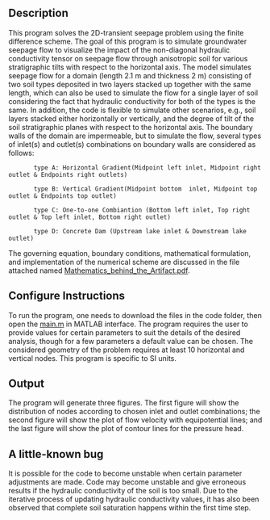 ## Description 

This program solves the 2D-transient seepage problem using the finite difference scheme. The goal of this program is to simulate groundwater seepage flow to visualize the impact of the non-diagonal hydraulic conductivity tensor on seepage flow through anisotropic soil for various stratigraphic tilts with respect to the horizontal axis. The model simulates seepage flow for a domain (length 2.1 m and thickness 2 m) consisting of two soil types deposited in two layers stacked up together with the same length, which can also be used to simulate the flow for a single layer of soil considering the fact that hydraulic conductivity for both of the types is the same. In addition, the code is flexible to simulate other scenarios, e.g., soil layers stacked either horizontally or vertically, and the degree of tilt of the soil stratigraphic planes with respect to the horizontal axis. The boundary walls of the domain are impermeable, but to simulate the flow, several types of inlet(s) and outlet(s) combinations on boundary walls are considered as follows:

           type A: Horizontal Gradient(Midpoint left inlet, Midpoint right outlet & Endpoints right outlets)

           type B: Vertical Gradient(Midpoint bottom  inlet, Midpoint top outlet & Endpoints top outlet) 

           type C: One-to-one Combiantion (Bottom left inlet, Top right outlet & Top left inlet, Bottom right outlet)

           type D: Concrete Dam (Upstream lake inlet & Downstream lake outlet)

The governing equation, boundary conditions, mathematical formulation, and implementation of the numerical scheme are discussed in the file attached named [Mathematics_behind_the_Artifact.pdf](./Mathematics_behind_the_Artifact.pdf).

## Configure Instructions
To run the program, one needs to download the files in the code folder, then open the [main.m](./main.m) in MATLAB interface. The program requires the user to provide values for certain parameters to suit the details of the desired analysis, though for a few parameters a default value can be chosen. The considered geometry of the problem requires at least 10 horizontal and vertical nodes. This program is specific to SI units.

## Output
The program will generate three figures. The first figure will show the distribution of nodes according to chosen inlet and outlet combinations; the second figure will show the plot of flow velocity with equipotential lines; and the last figure will show the plot of contour lines for the pressure head.

## A little-known bug
It is possible for the code to become unstable when certain parameter adjustments are made. Code may become unstable and give erroneous results if the hydraulic conductivity of the soil is too small. Due to the iterative process of updating hydraulic conductivity values, it has also been observed that complete soil saturation happens within the first time step.
